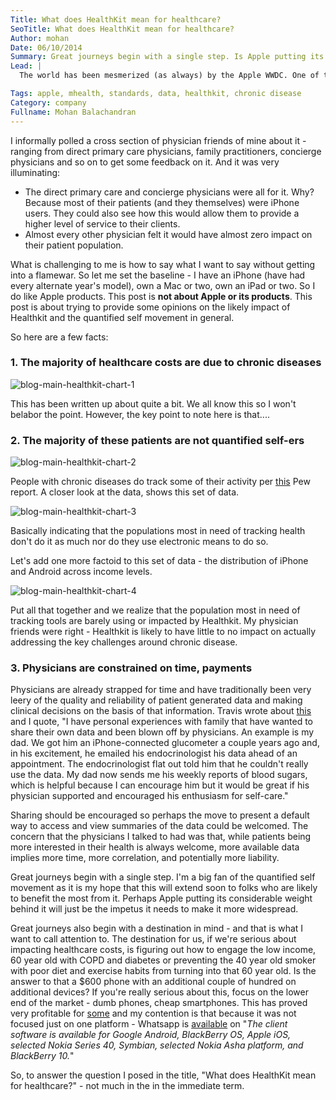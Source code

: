 ```yaml
---
Title: What does HealthKit mean for healthcare?
SeoTitle: What does HealthKit mean for healthcare?
Author: mohan
Date: 06/10/2014
Summary: Great journeys begin with a single step. Is Apple putting its considerable weight behind helping people take more control of their health?
Lead: |
  The world has been mesmerized (as always) by the Apple WWDC. One of the areas which is generating a lot of interest and excitement is Healthkit. Heck, we [wrote](https://catalyze.io/blog/what-does-healthkit-mean-for-mobile-app-developers/) about it as well.  Healthkit's [website](https://developer.apple.com/healthkit/) describes it as something that "*allows apps that provide health and fitness services to share their data with the new Health app and with each other. A user’s health information is stored in a centralized and secure location and the user decides which data should be shared with your app.*"  Words like "game changing" and "revolutionary" are being thrown around. But I'm not so sure if those are the words I would use.

Tags: apple, mhealth, standards, data, healthkit, chronic disease
Category: company
Fullname: Mohan Balachandran
---
```

I informally polled a cross section of physician friends of mine about it - ranging from direct primary care physicians, family practitioners, concierge physicians and so on to get some feedback on it. And it was very illuminating:

- The direct primary care and concierge physicians were all for it. Why? Because most of their patients (and they themselves) were iPhone users. They could also see how this would allow them to provide a higher level of service to their clients.
- Almost every other physician felt it would have almost zero impact on their patient population.

What is challenging to me is how to say what I want to say without getting into a flamewar. So let me set the baseline - I have an iPhone (have had every alternate year's model), own a Mac or two, own an iPad or two. So I do like Apple products. This post is **not about Apple or its products**. This post is about trying to provide some opinions on the likely impact of Healthkit and the quantified self movement in general.

So here are a few facts:

### 1. The majority of healthcare costs are due to chronic diseases

![blog-main-healthkit-chart-1](//images.contentful.com/189dvqdsjh46/5H6hsz6AVii0W8EOEEm4OS/3228fc5b37fe71dcdc103a97e91b6e67/blog-main-healthkit-chart-1.png)

This has been written up about quite a bit. We all know this so I won't belabor the point. However, the key point to note here is that....

### 2. The majority of these patients are not quantified self-ers

![blog-main-healthkit-chart-2](//images.contentful.com/189dvqdsjh46/5xp627eiVG0I04k8kUC4c4/bac60d527234daa3def0a6f0b7bdbd4a/blog-main-healthkit-chart-2.png)

People with chronic diseases do track some of their activity per [this](http://www.pewinternet.org/2013/01/28/tracking-for-health/) Pew report. A closer look at the data, shows this set of data.

![blog-main-healthkit-chart-3](//images.contentful.com/189dvqdsjh46/3cpQaxYpdmwY2AWgkWWygk/72aca186b2658a1bb978ecb33e3f81b3/blog-main-healthkit-chart-3.png)

Basically indicating that the populations most in need of tracking health don't do it as much nor do they use electronic means to do so.

Let's add one more factoid to this set of data - the distribution of iPhone and Android across income levels.

![blog-main-healthkit-chart-4](//images.contentful.com/189dvqdsjh46/16OHSkLimCkUYEQAkUaGmS/7d02eb2beb6929b18fd341076a523cbe/blog-main-healthkit-chart-4.png)

Put all that together and we realize that the population most in need of tracking tools are barely using or impacted by Healthkit. My physician friends were right - Healthkit is likely to have little to no impact on actually addressing the key challenges around chronic disease.

### 3. Physicians are constrained on time, payments

Physicians are already strapped for time and have traditionally been very leery of the quality and reliability of patient generated data and making clinical decisions on the basis of that information. Travis wrote about [this](https://catalyze.io/blog/lets-encourage-secure-sharing-of-health-data/) and I quote,  "I have personal experiences with family that have wanted to share their own data and been blown off by physicians. An example is my dad. We got him an iPhone-connected glucometer a couple years ago and, in his excitement, he emailed his endocrinologist his data ahead of an appointment. The endocrinologist flat out told him that he couldn't really use the data. My dad now sends me his weekly reports of blood sugars, which is helpful because I can encourage him but it would be great if his physician supported and encouraged his enthusiasm for self-care."

Sharing should be encouraged so perhaps the move to present a default way to access and view summaries of the data could be welcomed. The concern that the physicians I talked to had was that, while patients being more interested in their health is always welcome, more available data implies more time, more correlation, and potentially more liability.

Great journeys begin with a single step. I'm a big fan of the quantified self movement as it is my hope that this will extend soon to folks who are likely to benefit the most from it. Perhaps Apple putting its considerable weight behind it will just be the impetus it needs to make it more widespread.

Great journeys also begin with a destination in mind - and that is what I want to call attention to. The destination for us, if we're serious about impacting healthcare costs, is figuring out how to engage the low income, 60 year old with COPD and diabetes or preventing the 40 year old smoker with poor diet and exercise habits from turning into that 60 year old. Is the answer to that a $600 phone with an additional couple of hundred on additional devices? If you're really serious about this, focus on the lower end of the market - dumb phones, cheap smartphones. This has proved very profitable for [some](http://techcrunch.com/2014/02/19/facebook-buying-whatsapp-for-16b-in-cash-and-stock-plus-3b-in-rsus/) and my contention is that because it was not focused just on one platform - Whatsapp is [available](http://en.wikipedia.org/wiki/WhatsApp) on "*The client software is available for Google Android, BlackBerry OS, Apple iOS, selected Nokia Series 40, Symbian, selected Nokia Asha platform, and BlackBerry 10.*"

So, to answer the question I posed in the title, "What does HealthKit mean for healthcare?" - not much in the in the immediate term.
